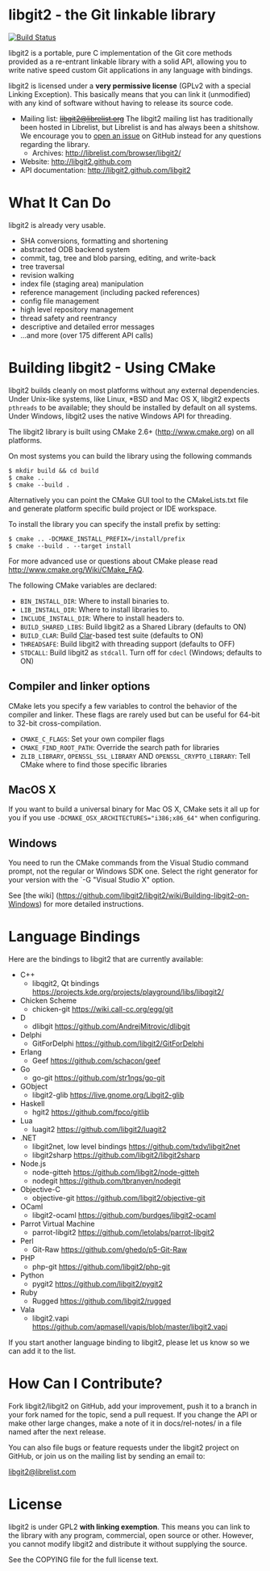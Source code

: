 libgit2 - the Git linkable library
======================

[![Build Status](https://secure.travis-ci.org/libgit2/libgit2.png?branch=development)](http://travis-ci.org/libgit2/libgit2)

libgit2 is a portable, pure C implementation of the Git core methods provided as a
re-entrant linkable library with a solid API, allowing you to write native
speed custom Git applications in any language with bindings.

libgit2 is licensed under a **very permissive license** (GPLv2 with a special Linking Exception).
This basically means that you can link it (unmodified) with any kind of software without having to
release its source code.

* Mailing list: ~~<libgit2@librelist.org>~~
    The libgit2 mailing list has
    traditionally been hosted in Librelist, but Librelist is and has always
    been a shitshow. We encourage you to [open an issue](https://github.com/libgit2/libgit2/issues)
    on GitHub instead for any questions regarding the library.
    * Archives: <http://librelist.com/browser/libgit2/>
* Website: <http://libgit2.github.com>
* API documentation: <http://libgit2.github.com/libgit2>

What It Can Do
==================================

libgit2 is already very usable.

* SHA conversions, formatting and shortening
* abstracted ODB backend system
* commit, tag, tree and blob parsing, editing, and write-back
* tree traversal
* revision walking
* index file (staging area) manipulation
* reference management (including packed references)
* config file management
* high level repository management
* thread safety and reentrancy
* descriptive and detailed error messages
* ...and more (over 175 different API calls)

Building libgit2 - Using CMake
==============================

libgit2 builds cleanly on most platforms without any external dependencies.
Under Unix-like systems, like Linux, \*BSD and Mac OS X, libgit2 expects `pthreads` to be available;
they should be installed by default on all systems. Under Windows, libgit2 uses the native Windows API
for threading.

The libgit2 library is built using CMake 2.6+ (<http://www.cmake.org>) on all platforms.

On most systems you can build the library using the following commands

	$ mkdir build && cd build
	$ cmake ..
	$ cmake --build .

Alternatively you can point the CMake GUI tool to the CMakeLists.txt file and generate platform specific build project or IDE workspace.

To install the library you can specify the install prefix by setting:

	$ cmake .. -DCMAKE_INSTALL_PREFIX=/install/prefix
	$ cmake --build . --target install

For more advanced use or questions about CMake please read <http://www.cmake.org/Wiki/CMake_FAQ>.

The following CMake variables are declared:

- `BIN_INSTALL_DIR`: Where to install binaries to.
- `LIB_INSTALL_DIR`: Where to install libraries to.
- `INCLUDE_INSTALL_DIR`: Where to install headers to.
- `BUILD_SHARED_LIBS`: Build libgit2 as a Shared Library (defaults to ON)
- `BUILD_CLAR`: Build [Clar](https://github.com/vmg/clar)-based test suite (defaults to ON)
- `THREADSAFE`: Build libgit2 with threading support (defaults to OFF)
- `STDCALL`: Build libgit2 as `stdcall`. Turn off for `cdecl` (Windows; defaults to ON)

Compiler and linker options
---------------------------

CMake lets you specify a few variables to control the behavior of the
compiler and linker. These flags are rarely used but can be useful for
64-bit to 32-bit cross-compilation.

- `CMAKE_C_FLAGS`: Set your own compiler flags
- `CMAKE_FIND_ROOT_PATH`: Override the search path for libraries
- `ZLIB_LIBRARY`, `OPENSSL_SSL_LIBRARY` AND `OPENSSL_CRYPTO_LIBRARY`:
Tell CMake where to find those specific libraries

MacOS X
-------

If you want to build a universal binary for Mac OS X, CMake sets it
all up for you if you use `-DCMAKE_OSX_ARCHITECTURES="i386;x86_64"`
when configuring.

Windows
-------

You need to run the CMake commands from the Visual Studio command
prompt, not the regular or Windows SDK one. Select the right generator
for your version with the `-G "Visual Studio X" option.

See [the wiki]
(https://github.com/libgit2/libgit2/wiki/Building-libgit2-on-Windows)
for more detailed instructions.

Language Bindings
==================================

Here are the bindings to libgit2 that are currently available:

* C++
    * libqgit2, Qt bindings <https://projects.kde.org/projects/playground/libs/libqgit2/>
* Chicken Scheme
    * chicken-git <https://wiki.call-cc.org/egg/git>
* D
    * dlibgit <https://github.com/AndrejMitrovic/dlibgit>
* Delphi
    * GitForDelphi <https://github.com/libgit2/GitForDelphi>
* Erlang
    * Geef <https://github.com/schacon/geef>
* Go
    * go-git <https://github.com/str1ngs/go-git>
* GObject
    * libgit2-glib <https://live.gnome.org/Libgit2-glib>
* Haskell
    * hgit2 <https://github.com/fpco/gitlib>
* Lua
    * luagit2 <https://github.com/libgit2/luagit2>
* .NET
    * libgit2net, low level bindings <https://github.com/txdv/libgit2net>
    * libgit2sharp <https://github.com/libgit2/libgit2sharp>
* Node.js
    * node-gitteh <https://github.com/libgit2/node-gitteh>
    * nodegit <https://github.com/tbranyen/nodegit>
* Objective-C
    * objective-git <https://github.com/libgit2/objective-git>
* OCaml
    * libgit2-ocaml <https://github.com/burdges/libgit2-ocaml>
* Parrot Virtual Machine
    * parrot-libgit2 <https://github.com/letolabs/parrot-libgit2>
* Perl
    * Git-Raw <https://github.com/ghedo/p5-Git-Raw>
* PHP
    * php-git <https://github.com/libgit2/php-git>
* Python
    * pygit2 <https://github.com/libgit2/pygit2>
* Ruby
    * Rugged <https://github.com/libgit2/rugged>
* Vala
    * libgit2.vapi <https://github.com/apmasell/vapis/blob/master/libgit2.vapi>

If you start another language binding to libgit2, please let us know so
we can add it to the list.

How Can I Contribute?
==================================

Fork libgit2/libgit2 on GitHub, add your improvement, push it to a branch
in your fork named for the topic, send a pull request. If you change the
API or make other large changes, make a note of it in docs/rel-notes/ in a
file named after the next release.

You can also file bugs or feature requests under the libgit2 project on
GitHub, or join us on the mailing list by sending an email to:

libgit2@librelist.com


License
==================================
libgit2 is under GPL2 **with linking exemption**. This means you
can link to the library with any program, commercial, open source or
other.  However, you cannot modify libgit2 and distribute it without
supplying the source.

See the COPYING file for the full license text.
